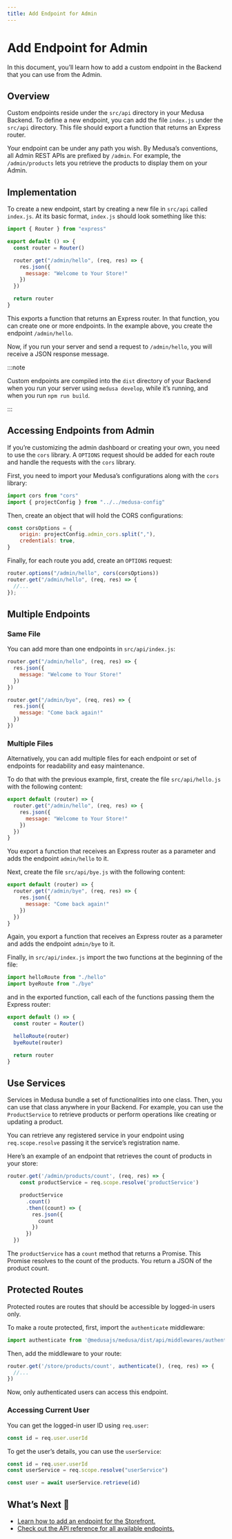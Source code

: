 ```yaml
---
title: Add Endpoint for Admin
---
```


# Add Endpoint for Admin

In this document, you’ll learn how to add a custom endpoint in the Backend that you can use from the Admin.

## Overview

Custom endpoints reside under the `src/api` directory in your Medusa Backend. To define a new endpoint, you can add the file `index.js` under the `src/api` directory. This file should export a function that returns an Express router.

Your endpoint can be under any path you wish. By Medusa’s conventions, all Admin REST APIs are prefixed by `/admin`. For example, the `/admin/products` lets you retrieve the products to display them on your Admin.

## Implementation

To create a new endpoint, start by creating a new file in `src/api` called `index.js`. At its basic format, `index.js` should look something like this:

```js
import { Router } from "express"

export default () => {
  const router = Router()

  router.get("/admin/hello", (req, res) => {
    res.json({
      message: "Welcome to Your Store!"
    })
  })

  return router
}
```

This exports a function that returns an Express router. In that function, you can create one or more endpoints. In the example above, you create the endpoint `/admin/hello`.

Now, if you run your server and send a request to `/admin/hello`, you will receive a JSON response message.

:::note

Custom endpoints are compiled into the `dist` directory of your Backend when you run your server using `medusa develop`, while it’s running, and when you run `npm run build`.

:::

## Accessing Endpoints from Admin

If you’re customizing the admin dashboard or creating your own, you need to use the `cors` library. A `OPTIONS` request should be added for each route and handle the requests with the `cors` library.

First, you need to import your Medusa’s configurations along with the `cors` library:

```js
import cors from "cors"
import { projectConfig } from "../../medusa-config"
```

Then, create an object that will hold the CORS configurations:

```js
const corsOptions = {
    origin: projectConfig.admin_cors.split(","),
    credentials: true,
}
```

Finally, for each route you add, create an `OPTIONS` request:

```js
router.options("/admin/hello", cors(corsOptions))
router.get("/admin/hello", (req, res) => {
  //...
});
```

## Multiple Endpoints

### Same File

You can add more than one endpoints in `src/api/index.js`:

```js
router.get("/admin/hello", (req, res) => {
  res.json({
    message: "Welcome to Your Store!"
  })
})

router.get("/admin/bye", (req, res) => {
  res.json({
    message: "Come back again!"
  })
})
```

### Multiple Files

Alternatively, you can add multiple files for each endpoint or set of endpoints for readability and easy maintenance.

To do that with the previous example, first, create the file `src/api/hello.js` with the following content:

```js
export default (router) => {
  router.get("/admin/hello", (req, res) => {
    res.json({
      message: "Welcome to Your Store!"
    })
  })
}
```

You export a function that receives an Express router as a parameter and adds the endpoint `admin/hello` to it.

Next, create the file `src/api/bye.js` with the following content:

```js
export default (router) => {
  router.get("/admin/bye", (req, res) => {
    res.json({
      message: "Come back again!"
    })
  })
}
```

Again, you export a function that receives an Express router as a parameter and adds the endpoint `admin/bye` to it.

Finally, in `src/api/index.js` import the two functions at the beginning of the file:

```js
import helloRoute from "./hello"
import byeRoute from "./bye"
```

and in the exported function, call each of the functions passing them the Express router:

```js
export default () => {
  const router = Router()

  helloRoute(router)
  byeRoute(router)

  return router
}
```

## Use Services

Services in Medusa bundle a set of functionalities into one class. Then, you can use that class anywhere in your Backend. For example, you can use the `ProductService` to retrieve products or perform operations like creating or updating a product.

You can retrieve any registered service in your endpoint using `req.scope.resolve` passing it the service’s registration name.

Here’s an example of an endpoint that retrieves the count of products in your store:

```js
router.get('/admin/products/count', (req, res) => {
    const productService = req.scope.resolve('productService')

    productService
      .count()
      .then((count) => {
        res.json({
          count
        })
      })
  })
```

The `productService` has a `count` method that returns a Promise. This Promise resolves to the count of the products. You return a JSON of the product count.

## Protected Routes

Protected routes are routes that should be accessible by logged-in users only.

To make a route protected, first, import the `authenticate` middleware:

```js
import authenticate from '@medusajs/medusa/dist/api/middlewares/authenticate'
```

Then, add the middleware to your route:

```js
router.get('/store/products/count', authenticate(), (req, res) => {
  //...
})
```

Now, only authenticated users can access this endpoint.

### Accessing Current User

You can get the logged-in user ID using `req.user`:

```js
const id = req.user.userId
```

To get the user’s details, you can use the `userService`:

```js
const id = req.user.userId
const userService = req.scope.resolve("userService")

const user = await userService.retrieve(id)
```

## What’s Next 🚀

- [Learn how to add an endpoint for the Storefront.](/advanced/backend/endpoints/add-storefront)
- [Check out the API reference for all available endpoints.](https://docs.medusajs.com/api/admin)
